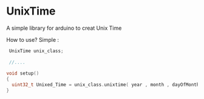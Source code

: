 # UnixTime
A simple library for arduino to creat Unix Time 

How to use?
Simple :
```c++
 UnixTime unix_class;
 
 //....
 
void setup()
{
  uint32_t Unixed_Time = unix_class.unixtime( year , month , dayOfMonth , hour , minute , second));
}
```
